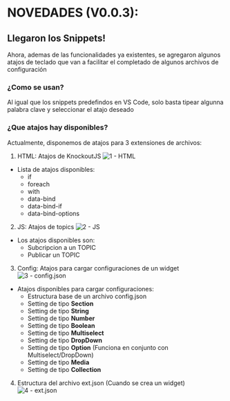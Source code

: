 # NOVEDADES (V0.0.3):

## Llegaron los Snippets!

Ahora, ademas de las funcionalidades ya existentes, se agregaron algunos atajos de teclado que van a facilitar el completado de algunos archivos de configuración

### ¿Como se usan?
Al igual que los snippets predefindos en VS Code, solo basta tipear algunna palabra clave y seleccionar el atajo deseado


### ¿Que atajos hay disponibles?
Actualmente, disponemos de atajos para 3 extensiones de archivos:

1. HTML: Atajos de KnockoutJS
![1 - HTML](https://i.imgur.com/8a2bGkO.gif)

- Lista de atajos disponibles:
    - if
    - foreach
    - with
    - data-bind
    - data-bind-if
    - data-bind-options

2. JS: Atajos de topics
![2 - JS](https://i.imgur.com/DjBdQCx.gif)

- Los atajos disponibles son:
    - Subcripcion a un TOPIC
    - Publicar un TOPIC

3. Config: Atajos para cargar configuraciones de un widget
![3 - config.json](https://i.imgur.com/fBgD6on.gif)

- Atajos disponibles para cargar configuraciones:
    - Estructura base de un archivo config.json
    - Setting de tipo **Section**
    - Setting de tipo **String**
    - Setting de tipo **Number**
    - Setting de tipo **Boolean**
    - Setting de tipo **Multiselect**
    - Setting de tipo **DropDown**
    - Setting de tipo **Option** (Funciona en conjunto con Multiselect/DropDown)
    - Setting de tipo **Media**
    - Setting de tipo **Collection**

4. Estructura del archivo ext.json (Cuando se crea un widget)
![4 - ext.json](https://i.imgur.com/wmDb4nv.gif)

